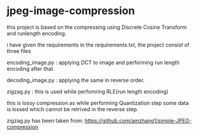 # jpeg-image-compression
this project is based on the compressing using Discrete Cosine Transform and runlength encoding.

i have given the requirements in the requirements.txt, the project consist of three files

encoding_image.py : applying DCT to image and performing run length encoding after that.

decoding_image.py : applying the same  in reverse order.

zigzag.py : this is used while perfomring RLE(run length encoding)

this is lossy compression as while performing Quantization step some data is lossed which cannot be retrived in the reverse step.

zigzag.py has been taken from: <a href = "https://github.com/amzhang1/simple-JPEG-compression">https://github.com/amzhang1/simple-JPEG-compression</a>

